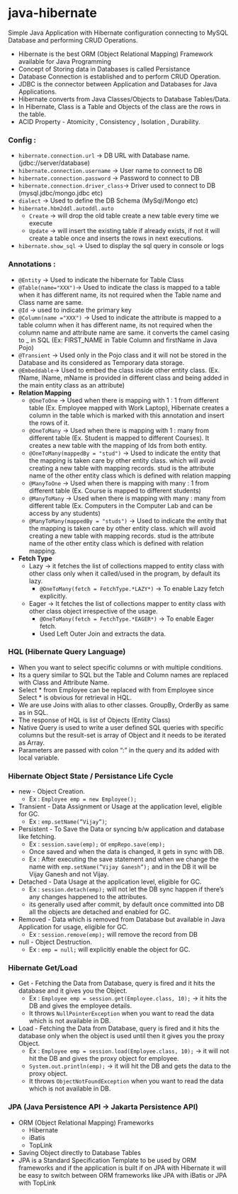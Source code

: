 # java-hibernate
Simple Java Application with Hibernate configuration connecting to MySQL Database and performing CRUD Operations.


- Hibernate is the best ORM (Object Relational Mapping) Framework available for Java Programming
- Concept of Storing data in Databases is called Persistance
- Database Connection is established and to perform CRUD Operation.
- JDBC is the connector between Application and Databases for Java Applications.
- Hibernate converts from Java Classes/Objects to Database Tables/Data.
- In Hibernate, Class is a Table and Objects of the class are the rows in the table.
- ACID Property - Atomicity , Consistency , Isolation , Durability.

### Config :

- `hibernate.connection.url` → DB URL with Database name. (jdbc://server/database)
- `hibernate.connection.username` → User name to connect to DB
- `hibernate.connection.password` → Password to connect to DB
- `hibernate.connection.driver_class`→ Driver used to connect to DB (mysql.jdbc/mongo.jdbc etc)
- `dialect` → Used to define the DB Schema (MySql/Mongo etc)
- `hibernate.hbm2ddl.autoddl.auto`
    - `Create` → will drop the old table create a new table every time we execute
    - `Update` → will insert the existing table if already exists, if not it will create a table once and inserts the rows in next executions.
- `hibernate.show_sql` → Used to display the sql query in console or logs

### Annotations :

- `@Entity` → Used to indicate the hibernate for Table Class
- `@Table(name="XXX")`→ Used to indicate the class is mapped to a table when it has different name, its not required when the Table name and Class name are same.
- `@Id` → used to indicate the primary key
- `@Column(name ="XXX")` → Used to indicate the attribute is mapped to a table column when it has different name, its not required when the column name and attribute name are same. it converts the camel casing to _ in SQL (Ex: FIRST_NAME in Table Column and firstName in Java Pojo)
- `@Transient` → Used only in the Pojo class and it will not be stored in the Database and its considered as Temporary data storage.
- `@Embeddable`→ Used to embed the class inside other entity class. (Ex. fName, lName, mName is provided in different class and being added in the main entity class as an attribute)
- **Relation Mapping**
    - `@OneToOne` → Used when there is mapping with 1 : 1 from different table (Ex. Employee mapped with Work Laptop), Hibernate creates a column in the table which is marked with this annotation and insert the rows of it.
    - `@OneToMany` → Used when there is mapping with 1 : many from different table (Ex. Student is mapped to different Courses). It creates a new table with the mapping of Ids from both entity.
    - `@OneToMany(mappedBy = "stud")` → Used to indicate the entity that the mapping is taken care by other entity class. which will avoid creating a new table with mapping records. stud is the attribute name of the other entity class which is defined with relation mapping
    - `@ManyToOne` → Used when there is mapping with many : 1 from different table (Ex. Course is mapped to different students)
    - `@ManyToMany` → Used when there is mapping with many : many from different table (Ex. Computers in the Computer Lab and can be access by any students)
    - `@ManyToMany(mappedBy = "studs")` → Used to indicate the entity that the mapping is taken care by other entity class. which will avoid creating a new table with mapping records. stud is the attribute name of the other entity class which is defined with relation mapping.
- **Fetch Type**
    - Lazy → it fetches the list of collections mapped to entity class with other class only when it called/used in the program, by default its lazy.
        - `@OneToMany(fetch = FetchType.*LAZY*)` → To enable Lazy fetch explicitly.
    - Eager → It fetches the list of collections mapper to entity class with other class object irrespective of the usage.
        - `@OneToMany(fetch = FetchType.*EAGER*)` → To enable Eager fetch.
        - Used Left Outer Join and extracts the data.
### HQL (Hibernate Query Language)

- When you want to select specific columns or with multiple conditions.
- Its a query similar to SQL but the Table and Column names are replaced with Class and Attribute Name.
- Select * from Employee can be replaced with from Employee since Select * is obvious for retrieval in HQL.
- We are use Joins with alias to other classes. GroupBy, OrderBy as same as in SQL.
- The response of HQL is list of Objects (Entity Class)
- Native Query is used to write a user defined SQL queries with specific columns but the result-set is array of Object and it needs to be iterated as Array.
- Parameters are passed with colon “:” in the query and its added with local variable.

### Hibernate Object State / Persistance Life Cycle

- new - Object Creation.
    - Ex : `Employee emp = new Employee();`
- Transient - Data Assignment or Usage at the application level, eligible for GC.
    - Ex : `emp.setName(”Vijay”)`;
- Persistent - To Save the Data or syncing b/w application and database like fetching.
    - Ex : `session.save(emp);` or `empRepo.save(emp);`
    - Once saved and when the data is changed, it gets in sync with DB.
    - Ex : After executing the save statement and when we change the name with `emp.setName(”Vijay Ganesh”);` and in the DB it will be Vijay Ganesh and not Vijay.
- Detached - Data Usage at the application level, eligible for GC.
    - Ex : `session.detach(emp);` will not let the DB sync happen if there’s any changes happened to the attributes.
    - its generally used after commit, by default once committed into DB all the objects are detached and enabled for GC.
- Removed - Data which is removed from Database but available in Java Application for usage, eligible for GC.
    - Ex : `session.remove(emp);` will remove the record from DB
- null - Object Destruction.
    - Ex : `emp = null;` will explicitly enable the object for GC.

### Hibernate Get/Load

- Get - Fetching the Data from Database, query is fired and it hits the database and it gives you the Object.
    - Ex : `Employee emp = session.get(Employee.class, 10);` → it hits the DB and gives the employee details.
    - It throws `NullPointerException` when you want to read the data which is not available in DB.
- Load - Fetching the Data from Database, query is fired and it hits the database only when the object is used until then it gives you the proxy Object.
    - Ex : `Employee emp = session.load(Employee.class, 10);` → it will not hit the DB and gives the proxy object for employee.
    - `System.out.println(emp);` → it will hit the DB and gets the data to the proxy object.
    - It throws `ObjectNotFoundException` when you want to read the data which is not available in DB.

### JPA (Java Persistence API → Jakarta Persistence API)

- ORM (Object Relational Mapping) Frameworks
    - Hibernate
    - iBatis
    - TopLink
- Saving Object directly to Database Tables
- JPA is a Standard Specification Template to be used by ORM frameworks and if the application is built if on JPA with Hibernate it will be easy to switch between ORM frameworks like JPA with iBatis or JPA with TopLink